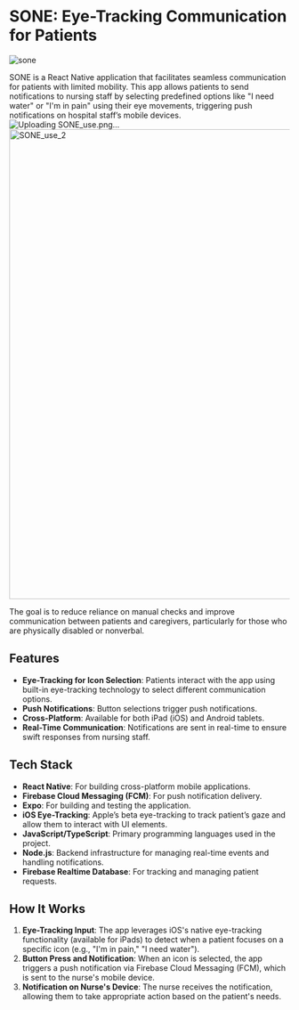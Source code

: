 # SONE: Eye-Tracking Communication for Patients
![sone](https://github.com/user-attachments/assets/c0abb1e7-2e92-48e9-acfa-660d8c9c7fd2)

SONE is a React Native application that facilitates seamless communication for patients with limited mobility. This app allows patients to send notifications to nursing staff by selecting predefined options like "I need water" or "I'm in pain" using their eye movements, triggering push notifications on hospital staff’s mobile devices.
![Uploading SONE_use.png…]()
<img width="1505" height="844" alt="SONE_use_2" src="https://github.com/user-attachments/assets/a9005a30-0437-4623-90d6-ba16b1007f2c" />

The goal is to reduce reliance on manual checks and improve communication between patients and caregivers, particularly for those who are physically disabled or nonverbal.

## Features

- **Eye-Tracking for Icon Selection**: Patients interact with the app using built-in eye-tracking technology to select different communication options.
- **Push Notifications**: Button selections trigger push notifications.
- **Cross-Platform**: Available for both iPad (iOS) and Android tablets.
- **Real-Time Communication**: Notifications are sent in real-time to ensure swift responses from nursing staff.

## Tech Stack

- **React Native**: For building cross-platform mobile applications.
- **Firebase Cloud Messaging (FCM)**: For push notification delivery.
- **Expo**: For building and testing the application.
- **iOS Eye-Tracking**: Apple’s beta eye-tracking to track patient’s gaze and allow them to interact with UI elements.
- **JavaScript/TypeScript**: Primary programming languages used in the project.
- **Node.js**: Backend infrastructure for managing real-time events and handling notifications.
- **Firebase Realtime Database**: For tracking and managing patient requests.

## How It Works

1. **Eye-Tracking Input**: The app leverages iOS's native eye-tracking functionality (available for iPads) to detect when a patient focuses on a specific icon (e.g., "I'm in pain," "I need water").
2. **Button Press and Notification**: When an icon is selected, the app triggers a push notification via Firebase Cloud Messaging (FCM), which is sent to the nurse's mobile device.
3. **Notification on Nurse's Device**: The nurse receives the notification, allowing them to take appropriate action based on the patient's needs.
